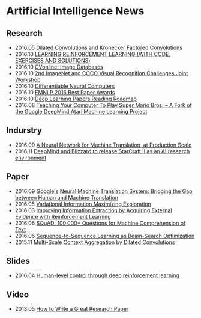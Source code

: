 # Artificial Intelligence News

## Research
* 2016.05 [Dilated Convolutions and Kronecker Factored Convolutions](http://www.inference.vc/dilated-convolutions-and-kronecker-factorisation/)
* 2016.10 [LEARNING REINFORCEMENT LEARNING (WITH CODE, EXERCISES AND SOLUTIONS)](http://www.wildml.com/2016/10/learning-reinforcement-learning/?from=timeline&isappinstalled=0)
* 2016.10 [CVonline: Image Databases](http://homepages.inf.ed.ac.uk/rbf/CVonline/Imagedbase.htm)
* 2016.10 [2nd ImageNet and COCO Visual Recognition Challenges Joint Workshop](http://image-net.org/challenges/ilsvrc+coco2016)
* 2016.10 [Differentiable Neural Computers](https://deepmind.com/blog/differentiable-neural-computers/)
* 2016.10 [EMNLP 2016 Best Paper Awards](http://www.emnlp2016.net/best-papers.html)
* 2016.10 [Deep Learning Papers Reading Roadmap](https://github.com/songrotek/Deep-Learning-Papers-Reading-Roadmap/blob/master/README.md)
* 2016.08 [Teaching Your Computer To Play Super Mario Bros. – A Fork of the Google DeepMind Atari Machine Learning Project](http://www.ehrenbrav.com/2016/08/teaching-your-computer-to-play-super-mario-bros-a-fork-of-the-google-deepmind-atari-machine-learning-project/)

## Indurstry
* 2016.09 [A Neural Network for Machine Translation, at Production Scale](https://research.googleblog.com/2016/09/a-neural-network-for-machine.html)
* 2016.11 [DeepMind and Blizzard to release StarCraft II as an AI research environment](https://deepmind.com/blog/deepmind-and-blizzard-release-starcraft-ii-ai-research-environment/)

## Paper
* 2016.09 [Google's Neural Machine Translation System: Bridging the Gap between Human and Machine Translation](https://arxiv.org/abs/1609.08144)
* 2016.05 [Variational Information Maximizing Exploration](https://arxiv.org/abs/1605.09674)
* 2016.03 [Improving Information Extraction by Acquiring External Evidence with Reinforcement Learning](https://arxiv.org/abs/1603.07954)
* 2016.06 [SQuAD: 100,000+ Questions for Machine Comprehension of Text](https://arxiv.org/abs/1606.05250)
* 2016.06 [Sequence-to-Sequence Learning as Beam-Search Optimization](https://arxiv.org/abs/1606.02960)
* 2015.11 [Multi-Scale Context Aggregation by Dilated Convolutions](https://arxiv.org/abs/1511.07122)

## Slides
* 2016.04 [Human-level control through deep reinforcement learning](http://ir.hit.edu.cn/~jguo/docs/notes/dqn-atari.pdf)

## Video
* 2013.05 [How to Write a Great Research Paper](https://www.youtube.com/watch?v=g3dkRsTqdDA)

